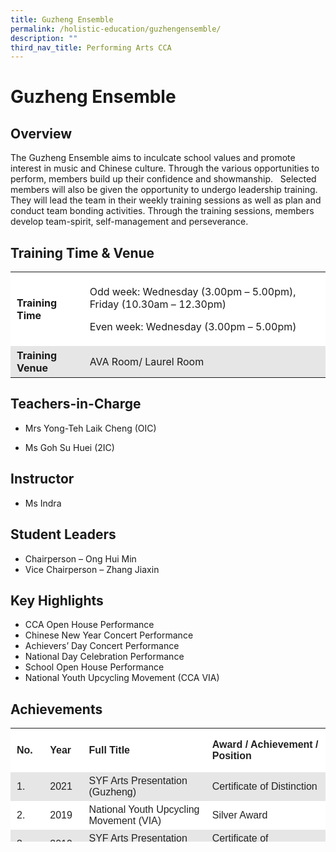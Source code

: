 ```yaml
---
title: Guzheng Ensemble
permalink: /holistic-education/guzhengensemble/
description: ""
third_nav_title: Performing Arts CCA
---
```



Guzheng Ensemble
================

Overview 
---------

The Guzheng Ensemble aims to inculcate school values and promote interest in music and Chinese culture. Through the various opportunities to perform, members build up their confidence and showmanship.   Selected members will also be given the opportunity to undergo leadership training. They will lead the team in their weekly training sessions as well as plan and conduct team bonding activities. Through the training sessions, members develop team-spirit, self-management and perseverance.

Training Time & Venue
---------------------

<table style="box-sizing: inherit; border-collapse: collapse; border-spacing: 0px; max-width: 100%;"><tbody style="box-sizing: inherit;"><tr style="box-sizing: inherit; background: rgb(255, 255, 255);"><td style="box-sizing: inherit; padding: 5px 10px;"><strong style="box-sizing: inherit; font-weight: bold;">Training Time</strong></td><td style="box-sizing: inherit; padding: 5px 10px;"><p style="box-sizing: inherit; font-size: 1em;">Odd week: Wednesday (3.00pm – 5.00pm), Friday (10.30am – 12.30pm)</p><p style="box-sizing: inherit; font-size: 1em;">Even week: Wednesday (3.00pm – 5.00pm)</p></td></tr><tr style="box-sizing: inherit; background: rgb(230, 230, 230);"><td style="box-sizing: inherit; padding: 5px 10px;"><strong style="box-sizing: inherit; font-weight: bold;">Training Venue</strong></td><td style="box-sizing: inherit; padding: 5px 10px;">AVA Room/ Laurel Room&nbsp;</td></tr></tbody></table>

Teachers-in-Charge
------------------

*   Mrs Yong-Teh Laik Cheng (OIC)
    
*   Ms Goh Su Huei (2IC)
    

Instructor
----------

*   Ms Indra

Student Leaders
---------------

*   Chairperson – Ong Hui Min
*   Vice Chairperson – Zhang Jiaxin

Key Highlights 
---------------

*   CCA Open House Performance
*   Chinese New Year Concert Performance
*   Achievers’ Day Concert Performance
*   National Day Celebration Performance
*   School Open House Performance
*   National Youth Upcycling Movement (CCA VIA)

Achievements
------------

<table style="box-sizing: inherit; border-collapse: collapse; border-spacing: 0px; max-width: 100%; color: rgb(34, 34, 34); font-family: &quot;Source Sans Pro&quot;, sans-serif; font-size: 16px; font-style: normal; font-variant-ligatures: normal; font-variant-caps: normal; font-weight: 400; letter-spacing: normal; orphans: 2; text-align: start; text-transform: none; white-space: normal; widows: 2; word-spacing: 0px; -webkit-text-stroke-width: 0px; background-color: rgb(255, 255, 255); text-decoration-thickness: initial; text-decoration-style: initial; text-decoration-color: initial; width: 649.141px; height: 182px;"><tbody style="box-sizing: inherit;"><tr style="box-sizing: inherit; background: rgb(255, 255, 255); height: 70.8334px;"><td style="box-sizing: inherit; padding: 5px 10px; width: 44.1719px; height: 70px;"><strong style="box-sizing: inherit; font-weight: bold;">No.</strong></td><td style="box-sizing: inherit; padding: 5px 10px; width: 51.8125px; height: 70px;"><strong style="box-sizing: inherit; font-weight: bold;">Year</strong></td><td style="box-sizing: inherit; padding: 5px 10px; width: 303.828px; height: 70px;"><strong style="box-sizing: inherit; font-weight: bold;">Full Title</strong></td><td style="box-sizing: inherit; padding: 5px 10px; width: 249.328px; height: 70px;"><strong style="box-sizing: inherit; font-weight: bold;">Award / Achievement / Position</strong></td></tr><tr style="box-sizing: inherit; background: rgb(230, 230, 230); height: 24px;"><td style="box-sizing: inherit; padding: 5px 10px; width: 44.1719px; height: 24px;">1.</td><td style="box-sizing: inherit; padding: 5px 10px; width: 51.8125px; height: 24px;">2021</td><td style="box-sizing: inherit; padding: 5px 10px; width: 303.828px; height: 22px;">SYF Arts Presentation (Guzheng)&nbsp;</td><td style="box-sizing: inherit; padding: 5px 10px; width: 249.328px; height: 22px;">Certificate of Distinction</td></tr><tr style="box-sizing: inherit; background: rgb(255, 255, 255); height: 22px;"><td style="box-sizing: inherit; padding: 5px 10px; width: 44.1719px; height: 22px;">2.</td><td style="box-sizing: inherit; padding: 5px 10px; width: 51.8125px; height: 22px;">2019</td><td style="box-sizing: inherit; padding: 5px 10px; width: 303.828px; height: 22px;">National Youth Upcycling Movement (VIA)</td><td style="box-sizing: inherit; padding: 5px 10px; width: 249.328px; height: 22px;">Silver Award</td></tr><tr style="box-sizing: inherit; background: rgb(230, 230, 230); height: 22px;"><td style="box-sizing: inherit; padding: 5px 10px; width: 44.1719px; height: 22px;">3.</td><td style="box-sizing: inherit; padding: 5px 10px; width: 51.8125px; height: 22px;">2019</td><td style="box-sizing: inherit; padding: 5px 10px; width: 303.828px; height: 22px;">SYF Arts Presentation (Guzheng)&nbsp;</td><td style="box-sizing: inherit; padding: 5px 10px; width: 249.328px; height: 22px;">Certificate of Accomplishment</td></tr><tr style="box-sizing: inherit; background: rgb(255, 255, 255); height: 22px;"><td style="box-sizing: inherit; padding: 5px 10px; width: 44.1719px; height: 22px;">4.</td><td style="box-sizing: inherit; padding: 5px 10px; width: 51.8125px; height: 22px;">2017</td><td style="box-sizing: inherit; padding: 5px 10px; width: 303.828px; height: 22px;">SYF Arts Presentation (Guzheng)&nbsp;</td><td style="box-sizing: inherit; padding: 5px 10px; width: 249.328px; height: 22px;">Certificate of Accomplishment</td></tr></tbody></table>